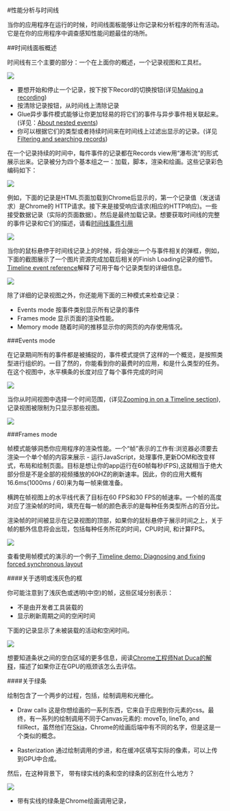 #性能分析与时间线

当你的应用程序在运行的时候，时间线面板能够让你记录和分析程序的所有活动。它是在你的应用程序中调查感知性能问题最佳的场所。

##时间线面板概述

时间线有三个主要的部分：一个在上面你的概述，一个记录视图和工具栏。

![](https://developer.chrome.com/devtools/docs/timeline-images/timeline_ui_annotated.png)

* 要想开始和停止一个记录，按下按下Record的切换按钮(详见[Making a recording](https://developer.chrome.com/devtools/docs/timeline#making-a-recording))
* 按清除记录按钮，从时间线上清除记录
* Glue异步事件模式能够让你更加轻易的将它们的事件与异步事件相关联起来。(详见：[About nested events](https://developer.chrome.com/devtools/docs/timeline#about-nested-events))
* 你可以根据它们的类型或者持续时间来在时间线上过滤出显示的记录。(详见[Filtering and searching records](https://developer.chrome.com/devtools/docs/timeline#filtering-and-searching-records))

在一个记录持续的时间中，每件事件的记录都在Records view用“瀑布流”的形式展示出来。记录被分为四个基本组之一：加载，脚本，渲染和绘画。这些记录彩色编码如下：

![](https://developer.chrome.com/devtools/docs/timeline-images/image01.png)

例如，下面的记录是HTML页面加载到Chrome后显示的，第一个记录值（发送请求）是Chrome的 HTTP请求。接下来是接受响应请求(相应的HTTP响应)。一些接受数据记录（实际的页面数据）。然后是最终加载记录。想要获取时间线的完整的事件记录和它们的描述，请看[时间线事件引用](https://developer.chrome.com/devtools/docs/timeline#timeline-event-reference)

![](https://developer.chrome.com/devtools/docs/timeline-images/image06.png)

当你的鼠标悬停于时间线记录上的时候，将会弹出一个与事件相关的弹框，例如，下面的截图展示了一个图片资源完成加载后相关的Finish Loading记录的细节。[Timeline event reference](https://developer.chrome.com/devtools/docs/timeline#timeline-event-reference)解释了可用于每个记录类型的详细信息。

![](https://developer.chrome.com/devtools/docs/timeline-images/image12.png)

除了详细的记录视图之外，你还能用下面的三种模式来检查记录：

* Events mode 按事件类别显示所有记录的事件
* Frames mode 显示页面的渲染性能。
* Memory mode 随着时间的推移显示你的网页的内存使用情况。

###Events mode

在记录期间所有的事件都是被捕捉的，事件模式提供了这样的一个概览，是按照类型进行组织的。一目了然的，你能看到你的最费时的应用，和是什么类型的任务。在这个视图中，水平横条的长度对应了每个事件完成的时间

![](https://developer.chrome.com/devtools/docs/timeline-images/events_mode.png)

当你从时间视图中选择一个时间范围，(详见[Zooming in on a Timeline section](https://developer.chrome.com/devtools/docs/timeline#zooming-in-on-a-timeline-section)),记录视图被限制为只显示那些视图。

![](https://developer.chrome.com/devtools/docs/timeline-images/timeline_records.png)

###Frames mode

帧模式能够洞悉你应用程序的渲染性能。一个“帧”表示的工作有:浏览器必须要去渲染一个单个帧的内容来展示 - 运行JavaScript，处理事件,更新DOM和改变样式，布局和绘制页面。目标是想让你的app运行在60帧每秒(FPS),这就相当于绝大部分但是不是全部的视频播放的60HZ的刷新速率。因此，你的应用大概有16.6ms(1000ms / 60)来为每一帧来做准备。

横跨在帧视图上的水平线代表了目标在60 FPS和30 FPS的帧速率。一个帧的高度对应了渲染帧的时间，填充在每一帧的颜色表示的是每种任务类型所占的百分比。

渲染帧的时间被显示在记录视图的顶部，如果你的鼠标悬停于展示时间之上，关于帧的额外信息将会出现，包括每种任务所花的时间，CPU时间, 和计算FPS。

![](https://developer.chrome.com/devtools/docs/timeline-images/frames_mode.png)

查看使用帧模式的演示的一个例子[ Timeline demo: Diagnosing and fixing forced synchronous layout ](https://developer.chrome.com/devtools/docs/demos/too-much-layout/)

####关于透明或浅灰色的框

你可能注意到了浅灰色或透明(中空)的帧，这些区域分别表示：

* 不是由开发者工具装载的
* 显示刷新周期之间的空闲时间

下面的记录显示了未被装载的活动和空闲时间。

![](https://developer.chrome.com/devtools/docs/timeline-images/clear-frames.png)

想要知道条状之间的空白区域的更多信息，阅读[Chrome工程师Nat Duca的解释](https://plus.google.com/+NatDuca/posts/BvMgvdnBvaQ?e=-RedirectToSandbox)，描述了如果你正在GPU的瓶颈该怎么去评估。

####关于绿条

绘制包含了一个两步的过程，包括，绘制调用和光栅化。

* Draw calls 这是你想绘画的一系列东西，它来自于应用到你元素的css。最终，有一系列的绘制调用不同于Canvas元素的: moveTo, lineTo, and fillRect，虽然他们在[Skia](https://code.google.com/p/skia/)，Chrome的绘画后端中有不同的名字，但是这是一个类似的概念。

* Rasterization 通过绘制调用的步进，和在缓冲区填写实际的像素，可以上传到GPU中合成。

然后，在这种背景下， 带有绿实线的条和空的绿条的区别在什么地方？

![](https://developer.chrome.com/devtools/docs/timeline-images/hollow-green-bars.png)

* 带有实线的绿条是Chrome绘画调用记录，

